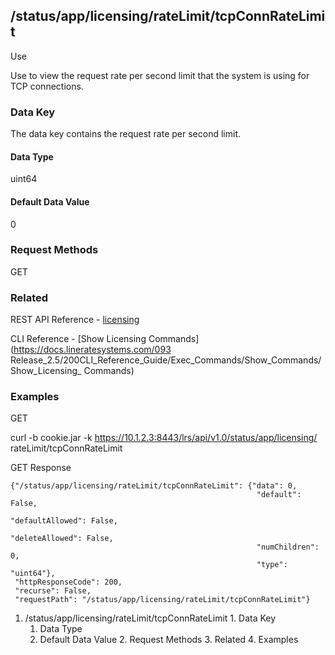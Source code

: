 ## /status/app/licensing/rateLimit/tcpConnRateLimit

Use

Use to view the request rate per second limit that the system is using for TCP
connections.

### Data Key

The data key contains the request rate per second limit.

#### Data Type

uint64

#### Default Data Value

0

### Request Methods

GET

### Related

REST API Reference -
[licensing](/093Release_2.5/250REST_API_Reference_Guide/config/licensing)

CLI Reference - [Show Licensing Commands](https://docs.lineratesystems.com/093
Release_2.5/200CLI_Reference_Guide/Exec_Commands/Show_Commands/Show_Licensing_
Commands)

### Examples

GET

curl -b cookie.jar -k https://10.1.2.3:8443/lrs/api/v1.0/status/app/licensing/
rateLimit/tcpConnRateLimit

GET Response

    
    
    {"/status/app/licensing/rateLimit/tcpConnRateLimit": {"data": 0,
                                                           "default": False,
                                                           "defaultAllowed": False,
                                                           "deleteAllowed": False,
                                                           "numChildren": 0,
                                                           "type": "uint64"},
     "httpResponseCode": 200,
     "recurse": False,
     "requestPath": "/status/app/licensing/rateLimit/tcpConnRateLimit"}
    

  1. /status/app/licensing/rateLimit/tcpConnRateLimit
    1. Data Key
      1. Data Type
      2. Default Data Value
    2. Request Methods
    3. Related
    4. Examples

